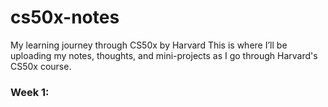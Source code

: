# cs50x-notes
My learning journey through CS50x by Harvard
This is where I’ll be uploading my notes, thoughts, and mini-projects as I go through Harvard's CS50x course.

### Week 1:
